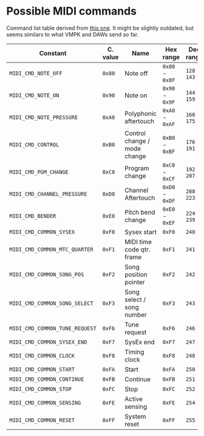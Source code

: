 # Possible MIDI commands

Command list table derived from [this one](https://www.midi.org/specifications-old/item/table-2-expanded-messages-list-status-bytes).
It might be slightly outdated, but seems similars to what VMPK and DAWs send so far.

| Constant                       | C. value | Name                         | Hex range       | Dec range     |
| ------------------------------ | -------- | ---------------------------- | --------------- | ------------- |
| `MIDI_CMD_NOTE_OFF`            | `0x80`   | Note off                     | `0x80` - `0x8F` | `128` - `143` |
| `MIDI_CMD_NOTE_ON`             | `0x90`   | Note on                      | `0x90` - `0x9F` | `144` - `159` |
| `MIDI_CMD_NOTE_PRESSURE`       | `0xA0`   | Polyphonic aftertouch        | `0xA0` - `0xAF` | `160` - `175` |
| `MIDI_CMD_CONTROL`             | `0xB0`   | Control change / mode change | `0xB0` - `0xBF` | `176` - `191` |
| `MIDI_CMD_PGM_CHANGE`          | `0xC0`   | Program change               | `0xC0` - `0xCF` | `192` - `207` |
| `MIDI_CMD_CHANNEL_PRESSURE`    | `0xD0`   | Channel Aftertouch           | `0xD0` - `0xDF` | `208` - `223` |
| `MIDI_CMD_BENDER`              | `0xE0`   | Pitch bend change            | `0xE0` - `0xEF` | `224` - `239` |
| `MIDI_CMD_COMMON_SYSEX`        | `0xF0`   | Sysex start                  | `0xF0`          | `240`         |
| `MIDI_CMD_COMMON_MTC_QUARTER`  | `0xF1`   | MIDI time code qtr. frame    | `0xF1`          | `241`         |
| `MIDI_CMD_COMMON_SONG_POS`     | `0xF2`   | Song position pointer        | `0xF2`          | `242`         |
| `MIDI_CMD_COMMON_SONG_SELECT`  | `0xF3`   | Song select / song number    | `0xF3`          | `243`         |
| `MIDI_CMD_COMMON_TUNE_REQUEST` | `0xF6`   | Tune request                 | `0xF6`          | `246`         |
| `MIDI_CMD_COMMON_SYSEX_END`    | `0xF7`   | SysEx end                    | `0xF7`          | `247`         |
| `MIDI_CMD_COMMON_CLOCK`        | `0xF8`   | Timing clock                 | `0xF8`          | `248`         |
| `MIDI_CMD_COMMON_START`        | `0xFA`   | Start                        | `0xFA`          | `250`         |
| `MIDI_CMD_COMMON_CONTINUE`     | `0xFB`   | Continue                     | `0xFB`          | `251`         |
| `MIDI_CMD_COMMON_STOP`         | `0xFC`   | Stop                         | `0xFC`          | `252`         |
| `MIDI_CMD_COMMON_SENSING`      | `0xFE`   | Active sensing               | `0xFE`          | `254`         |
| `MIDI_CMD_COMMON_RESET`        | `0xFF`   | System reset                 | `0xFF`          | `255`         |
